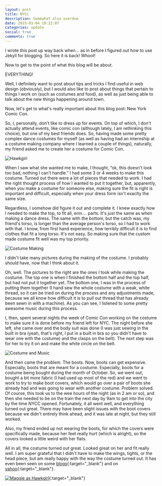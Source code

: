 ```yaml
---
layout: post
title: NYCC
description: Somewhat also overdue
date: 2015-03-04 19:22:07
categories: update
social: true
comments: true
---
```


I wrote this post up way back when... as in before I figured out how to use Jekyll for blogging. So here it is back! Whoot!

Now to get to the point of what this blog will be about.

EVERYTHING!

Well, I definitely want to post about tips and tricks I find useful in web design (obviously), but I would also like to post about things that pertain to things I work on (such as costumes and food), as well as just being able to talk about the new things happening around town.

Now, let's get to what's really important about this blog post: New York Comic Con.

So, I, personally, don't like to dress up for events. On top of which, I don't actually attend events, like comic con (although lately, I am rethinking this choice), but one of my best friends does. So, having made some pretty complex dance costumes for myself (as well as having had an internship at a costume making company where I learned a couple of things), naturally, my friend asked me to create her a costume for Comic Con.

<img src="http://img1.wikia.nocookie.net/__cb20100117155542/dcanimated/images/f/f2/Hawkgirl.png" alt="Hawkgirl" class="img-left"/>

When I saw what she wanted me to make, I thought, &#8220;ok, this doesn't look too bad, nothing I can't handle.&#8221; I had some 3 or 4 weeks to make this costume. Turned out there were a lot of pieces that needed to work. I had the right thought process of how I wanted to put it together, but, apparently, when you make a costume for someone else, making sure the fit is right is important and difficult, especially when your dress form isn't exaclty the same size.

Regardless, I somehow did figure it out and complete it. I knew exactly how I needed to make the top, to fit all, erm.... parts. It's just the same as when making a dance dress. The same with the bottom, but the catch was, my friend's torso, is longer than the average person's torso, so I had to work with that. I know, from first hand experience, how terribly difficult it is to find clothes that fit a long torso. It's not easy. So making sure that the custom made costume fit well was my top priority.

<img src="{{ site.url }}/{{ site.baseurl }}/images/blog-images/costumemaking.jpg" alt="Costume Making" class="img-right"/>

I didn't take many pictures during the making of the costume. I probably should have, now that I think about it.

Oh, well. The pictures to the right are the ones I took while making the costume. The top one is when I finished the bottom half and the top half, but had not put it together yet. The bottom one, I was in the process of putting them together (I hand sew the whole costume with a weak, white thread, so it can be tried on during the process and any adjustments made, because we all know how difficult it is to pull out thread that has already been sewn in with a machine). As you can see, I listened to some pretty awesome music during this process.

I, then, spent several nights the week of Comic Con working on the costume to make sure it is done before my friend left for NYC. The night before she left, she came over and the body suit was done (I was just sewing in the built in bra (yeah, that's right, I put in a built in bra so you didn't have to wear one with the costume) and the clasps on the belt). The next step was for her to try it on and make the white circle on the belt.

<img src="{{ site.url }}/{{ site.baseurl }}/images/blog-images/costumeandmusic.jpg" alt="Costume and Music" class="img-right"/>

And then came the problem. The boots. Now, boots can get expensive. Especially, boots that are meant for a costume. Especially, boots for a costume being bought during the month of October. So, we went out, bought a bit more fabric (I had used up most of the red) and we went to work to try to make boot covers, which would go over a pair of boots she already had and was going to wear with another costume. Problem solved. Of course, this took us to the wee hours of the night (as in 2 am or so), and then she needed to be on the train the next day by 9am to get into the city by the time NYCC opened. Fortunately, it all went well, and everything turned out great. There may have been slight issues with the boot covers because we didn't entirely think ahead, and it was late at night, but they still worked.

Also, my friend ended up not wearing the boots, for which the covers were specifically made, because her feet really hurt (which is alright), so the covers looked a little weird with her flats.

All in all, the costume turned out great. Looked great on her and fit really well. I am super grateful that I didn't have to make the wings, tights, or the head piece, but am really happy with the way the costume turned out. It has even been seen on some [blogs][NYCC-blog]{:target="_blank"} and on [yahoo][yahoo-link]{:target="_blank"}.

[<img src="{{ site.url }}/{{ site.baseurl }}/images/blog-images/maggiehawkgirl.jpg" alt="Maggie as Hawkgirl" class="img-center"/>][facebook-link]{:target="_blank"}

[NYCC-blog]: http://catie-does-things.tumblr.com/post/99868632416/nycc-2014-sunday-cosplay-highlights
[yahoo-link]: https://www.yahoo.com/movies/nycc-throws-down-the-cosplay-c1413224460776/photo-hawkgirl-photo-1413233953581.html
[facebook-link]: https://www.facebook.com/NYCCPixe/photos/a.326459770858610.1073741843.209022182602370/326483050856282/?type=1